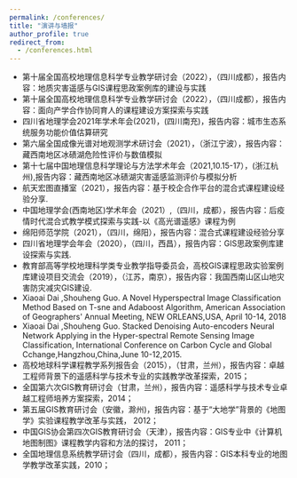 ```yaml
---
permalink: /conferences/
title: "演讲与墙报"
author_profile: true
redirect_from: 
  - /conferences.html
---
```

- 第十届全国高校地理信息科学专业教学研讨会（2022），（四川成都），报告内容：地质灾害遥感与GIS课程思政案例库的建设与实践
- 第十届全国高校地理信息科学专业教学研讨会（2022），（四川成都），报告内容：面向产学合作协同育人的课程建设方案探索与实践
- 四川省地理学会2021年学术年会(2021)，(四川南充)，报告内容：城市生态系统服务功能价值估算研究 
- 第六届全国成像光谱对地观测学术研讨会（2021），（浙江宁波），报告内容：藏西南地区冰碛湖危险性评价与数值模拟
- 第十七届中国地理信息科学理论与方法学术年会（2021,10.15-17），(浙江杭州),报告内容：藏西南地区冰碛湖灾害遥感监测评价与模拟分析
- 航天宏图直播室（2021），报告内容：基于校企合作平台的混合式课程建设经验分享.
- 中国地理学会(西南地区)学术年会（2021）,（四川，成都），报告内容：后疫情时代混合式教学模式探索与实践-以《高光谱遥感》课程为例
- 绵阳师范学院（2021），（四川，绵阳），报告内容：混合式课程建设经验分享
- 四川省地理学会年会（2020），（四川，西昌），报告内容：GIS思政案例库建设探索与实践.
- 教育部高等学校地理科学类专业教学指导委员会，高校GIS课程思政实验案例库建设项目交流会（2019），（江苏，南京），报告内容：我国西南山区山地灾害防灾减灾GIS建设.
- Xiaoai Dai ,Shouheng Guo. A Novel Hyperspectral Image Classification Method Based on T-sne and Adaboost Algorithm, American Association of Geographers' Annual Meeting, NEW ORLEANS,USA, April 10-14, 2018
- Xiaoai Dai ,Shouheng Guo. Stacked Denoising Auto-encoders Neural Network Applying in the Hyper-spectral Remote Sensing Image Classification, International Conference on Carbon Cycle and Global Cchange,Hangzhou,China,June 10-12,2015.
- 高校地球科学课程教学系列报告会（2015），（甘肃，兰州），报告内容：卓越工程师背景下的遥感科学与技术专业的实践教学改革探索，2015；
- 全国第六次GIS教育研讨会（甘肃，兰州），报告内容：遥感科学与技术专业卓越工程师培养方案探索，2014；
- 第五届GIS教育研讨会（安徽，滁州)，报告内容：基于“大地学”背景的《地图学》实验课程教学改革与实践， 2012；
- 中国GIS协会第四次GIS教育研讨会（天津），报告内容：GIS专业中《计算机地图制图》课程教学内容和方法的探讨， 2011；
- 全国地理信息系统教学研讨会（四川，成都），报告内容：GIS本科专业的地图学教学改革实践，2010；
